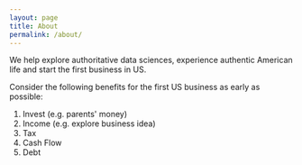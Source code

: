 ```yaml
---
layout: page
title: About
permalink: /about/
---
```


We help explore authoritative data sciences, experience authentic American life and start the first business in US.

Consider the following benefits for the first US business as early as possible:

1. Invest (e.g. parents' money)
2. Income (e.g. explore business idea)
3. Tax 
4. Cash Flow
5. Debt
